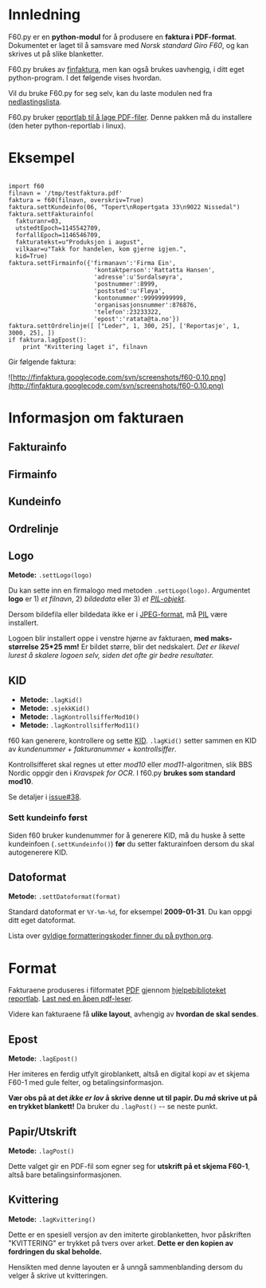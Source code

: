 # Innledning #

F60.py er en **python-modul** for å produsere en **faktura i PDF-format**. Dokumentet er laget til å samsvare med _Norsk standard Giro F60_, og kan skrives ut på slike blanketter.

F60.py brukes av [finfaktura](SlikSerDetUt.md), men kan også brukes uavhengig, i ditt eget python-program. I det følgende vises hvordan.

Vil du bruke F60.py for seg selv, kan du laste modulen ned fra [nedlastingslista](http://code.google.com/p/finfaktura/downloads/list).

F60.py bruker [reportlab til å lage PDF-filer](http://www.reportlab.org/downloads.html). Denne pakken må du installere (den heter python-reportlab i linux).



# Eksempel #

```

import f60
filnavn = '/tmp/testfaktura.pdf'
faktura = f60(filnavn, overskriv=True)
faktura.settKundeinfo(06, "Topert\nRopertgata 33\n9022 Nissedal")
faktura.settFakturainfo(
  fakturanr=03,
  utstedtEpoch=1145542709,
  forfallEpoch=1146546709,
  fakturatekst=u"Produksjon i august",
  vilkaar=u"Takk for handelen, kom gjerne igjen.",
  kid=True)
faktura.settFirmainfo({'firmanavn':'Firma Ein',
                        'kontaktperson':'Rattatta Hansen',
                        'adresse':u'Surdalsøyra',
                        'postnummer':8999,
                        'poststed':u'Fløya',
                        'kontonummer':99999999999,
                        'organisasjonsnummer':876876,
                        'telefon':23233322,
                        'epost':'ratata@ta.no'})
faktura.settOrdrelinje([ ["Leder", 1, 300, 25], ['Reportasje', 1, 3000, 25], ])
if faktura.lagEpost():
    print "Kvittering laget i", filnavn
```

Gir følgende faktura:

![http://finfaktura.googlecode.com/svn/screenshots/f60-0.10.png](http://finfaktura.googlecode.com/svn/screenshots/f60-0.10.png)



# Informasjon om fakturaen #

## Fakturainfo ##

## Firmainfo ##

## Kundeinfo ##

## Ordrelinje ##

## Logo ##

**Metode:** `.settLogo(logo)`

Du kan sette inn en firmalogo med metoden `.settLogo(logo)`. Argumentet **logo** er 1) _et filnavn_, 2) _bildedata_ eller 3) _et [PIL-objekt](http://www.pythonware.com/products/pil/)_.

Dersom bildefila eller bildedata ikke er i [JPEG-format](http://en.wikipedia.org/wiki/JPEG), må [PIL](http://www.pythonware.com/products/pil/) være installert.

Logoen blir installert oppe i venstre hjørne av fakturaen, **med maks-størrelse 25\*25 mm!** Er bildet større, blir det nedskalert. _Det er likevel lurest å skalere logoen selv, siden det ofte gir bedre resultater._

## KID ##

  * **Metode:** `.lagKid()`
  * **Metode:** `.sjekkKid()`
  * **Metode:** `.lagKontrollsifferMod10()`
  * **Metode:** `.lagKontrollsifferMod11()`

f60 kan generere, kontrollere og sette [KID](http://no.wikipedia.org/wiki/KID). `.lagKid()` setter sammen en KID av _kundenummer_ + _fakturanummer_ + _kontrollsiffer_.

Kontrollsifferet skal regnes ut etter _mod10_ eller _mod11_-algoritmen, slik BBS Nordic oppgir den i _Kravspek for OCR_. I f60.py **brukes som standard mod10**.

Se detaljer i [issue#38](https://code.google.com/p/finfaktura/issues/detail?id=#38).

### Sett kundeinfo først ###

Siden f60 bruker kundenummer for å generere KID, må du huske å sette kundeinfoen (`.settKundeinfo()`) **før** du setter fakturainfoen dersom du skal autogenerere KID.

## Datoformat ##

**Metode:** `.settDatoformat(format)`

Standard datoformat er `%Y-%m-%d`, for eksempel **2009-01-31**. Du kan oppgi ditt eget datoformat.

Lista over [gyldige formatteringskoder finner du på python.org](http://www.python.org/doc/2.5.2/lib/module-time.html#l2h-2826).

# Format #

Fakturaene produseres i filformatet [PDF](http://en.wikipedia.org/wiki/PDF) gjennom [hjelpebiblioteket reportlab](http://www.reportlab.org/downloads.html). [Last ned en åpen pdf-leser](http://pdfreaders.org/index.nb.html).

Videre kan fakturaene få **ulike layout**, avhengig av **hvordan de skal sendes**.

## Epost ##

**Metode:** `.lagEpost()`

Her imiteres en ferdig utfylt giroblankett, altså en digital kopi av et skjema F60-1 med gule felter, og betalingsinformasjon.

**Vær obs på at det _ikke er lov_ å skrive denne ut til papir. Du _må_ skrive ut på en trykket blankett!** Da bruker du `.lagPost()` -- se neste punkt.

## Papir/Utskrift ##

**Metode:** `.lagPost()`

Dette valget gir en PDF-fil som egner seg for **utskrift på et skjema F60-1**, altså bare betalingsinformasjonen.

## Kvittering ##

**Metode:** `.lagKvittering()`

Dette er en spesiell versjon av den imiterte giroblanketten, hvor påskriften "KVITTERING" er trykket på tvers over arket. **Dette er den kopien av fordringen du skal beholde.**

Hensikten med denne layouten er å unngå sammenblanding dersom du velger å skrive ut kvitteringen.